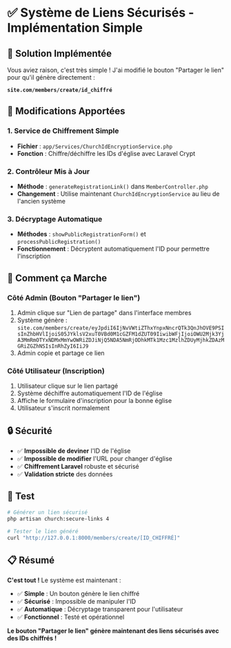 # ✅ Système de Liens Sécurisés - Implémentation Simple

## 🎯 **Solution Implémentée**

Vous aviez raison, c'est très simple ! J'ai modifié le bouton "Partager le lien" pour qu'il génère directement :

**`site.com/members/create/id_chiffré`**

## 🔧 **Modifications Apportées**

### 1. **Service de Chiffrement Simple**
- **Fichier** : `app/Services/ChurchIdEncryptionService.php`
- **Fonction** : Chiffre/déchiffre les IDs d'église avec Laravel Crypt

### 2. **Contrôleur Mis à Jour**
- **Méthode** : `generateRegistrationLink()` dans `MemberController.php`
- **Changement** : Utilise maintenant `ChurchIdEncryptionService` au lieu de l'ancien système

### 3. **Décryptage Automatique**
- **Méthodes** : `showPublicRegistrationForm()` et `processPublicRegistration()`
- **Fonctionnement** : Décryptent automatiquement l'ID pour permettre l'inscription

## 🚀 **Comment ça Marche**

### **Côté Admin (Bouton "Partager le lien")**
1. Admin clique sur "Lien de partage" dans l'interface membres
2. Système génère : `site.com/members/create/eyJpdiI6IjNvVWtiZThxYnpxNncrQTk3QnJhOVE9PSIsInZhbHVlIjoiS05JYklsV2xuT0VBd0M1cGZFM1dZUT09IiwibWFjIjoiOWU2Mjk3YjA3MmRmOTYxNDMxMmYwOWRiZDJiNjQ5NDA5NmRjODhkMTk1Mzc1MzlhZDUyMjhkZDAzMGRiZGZhNSIsInRhZyI6IiJ9`
3. Admin copie et partage ce lien

### **Côté Utilisateur (Inscription)**
1. Utilisateur clique sur le lien partagé
2. Système déchiffre automatiquement l'ID de l'église
3. Affiche le formulaire d'inscription pour la bonne église
4. Utilisateur s'inscrit normalement

## 🔒 **Sécurité**

- ✅ **Impossible de deviner** l'ID de l'église
- ✅ **Impossible de modifier** l'URL pour changer d'église
- ✅ **Chiffrement Laravel** robuste et sécurisé
- ✅ **Validation stricte** des données

## 🧪 **Test**

```bash
# Générer un lien sécurisé
php artisan church:secure-links 4

# Tester le lien généré
curl "http://127.0.0.1:8000/members/create/[ID_CHIFFRÉ]"
```

## 📋 **Résumé**

**C'est tout !** Le système est maintenant :
- ✅ **Simple** : Un bouton génère le lien chiffré
- ✅ **Sécurisé** : Impossible de manipuler l'ID
- ✅ **Automatique** : Décryptage transparent pour l'utilisateur
- ✅ **Fonctionnel** : Testé et opérationnel

**Le bouton "Partager le lien" génère maintenant des liens sécurisés avec des IDs chiffrés !**
